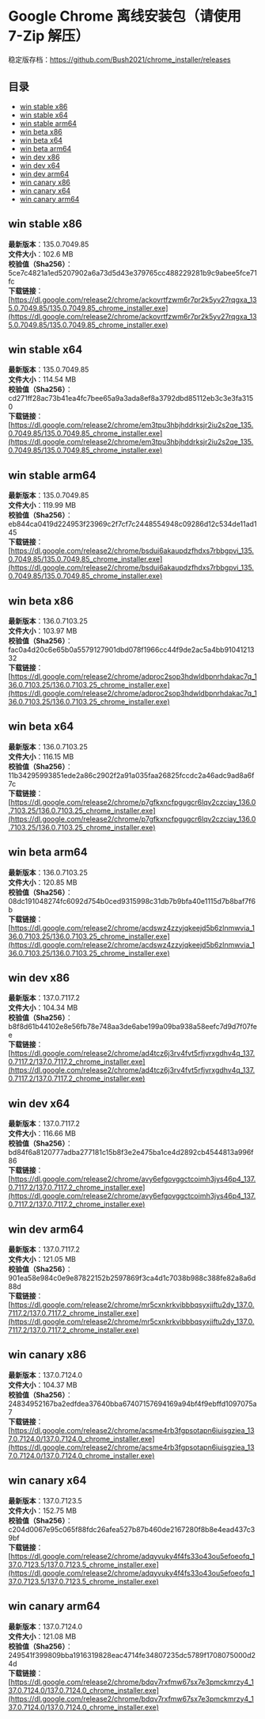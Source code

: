 # Google Chrome 离线安装包（请使用 7-Zip 解压）
稳定版存档：<https://github.com/Bush2021/chrome_installer/releases>

## 目录
* [win stable x86](https://github.com/Bush2021/chrome_installer?tab=readme-ov-file#win-stable-x86)
* [win stable x64](https://github.com/Bush2021/chrome_installer?tab=readme-ov-file#win-stable-x64)
* [win stable arm64](https://github.com/Bush2021/chrome_installer?tab=readme-ov-file#win-stable-arm64)
* [win beta x86](https://github.com/Bush2021/chrome_installer?tab=readme-ov-file#win-beta-x86)
* [win beta x64](https://github.com/Bush2021/chrome_installer?tab=readme-ov-file#win-beta-x64)
* [win beta arm64](https://github.com/Bush2021/chrome_installer?tab=readme-ov-file#win-beta-arm64)
* [win dev x86](https://github.com/Bush2021/chrome_installer?tab=readme-ov-file#win-dev-x86)
* [win dev x64](https://github.com/Bush2021/chrome_installer?tab=readme-ov-file#win-dev-x64)
* [win dev arm64](https://github.com/Bush2021/chrome_installer?tab=readme-ov-file#win-dev-arm64)
* [win canary x86](https://github.com/Bush2021/chrome_installer?tab=readme-ov-file#win-canary-x86)
* [win canary x64](https://github.com/Bush2021/chrome_installer?tab=readme-ov-file#win-canary-x64)
* [win canary arm64](https://github.com/Bush2021/chrome_installer?tab=readme-ov-file#win-canary-arm64)

## win stable x86
**最新版本**：135.0.7049.85  
**文件大小**：102.6 MB  
**校验值（Sha256）**：5ce7c4821a1ed5207902a6a73d5d43e379765cc488229281b9c9abee5fce71fc  
**下载链接**：[https://dl.google.com/release2/chrome/ackovrtfzwm6r7pr2k5yv27rqgxa_135.0.7049.85/135.0.7049.85_chrome_installer.exe](https://dl.google.com/release2/chrome/ackovrtfzwm6r7pr2k5yv27rqgxa_135.0.7049.85/135.0.7049.85_chrome_installer.exe)  

## win stable x64
**最新版本**：135.0.7049.85  
**文件大小**：114.54 MB  
**校验值（Sha256）**：cd271ff28ac73b41ea4fc7bee65a9a3ada8ef8a3792dbd85112eb3c3e3fa3150  
**下载链接**：[https://dl.google.com/release2/chrome/em3tpu3hbjhddrksjr2iu2s2qe_135.0.7049.85/135.0.7049.85_chrome_installer.exe](https://dl.google.com/release2/chrome/em3tpu3hbjhddrksjr2iu2s2qe_135.0.7049.85/135.0.7049.85_chrome_installer.exe)  

## win stable arm64
**最新版本**：135.0.7049.85  
**文件大小**：119.99 MB  
**校验值（Sha256）**：eb844ca0419d224953f23969c2f7cf7c2448554948c09286d12c534de11ad145  
**下载链接**：[https://dl.google.com/release2/chrome/bsdui6akaupdzfhdxs7rbbgpvi_135.0.7049.85/135.0.7049.85_chrome_installer.exe](https://dl.google.com/release2/chrome/bsdui6akaupdzfhdxs7rbbgpvi_135.0.7049.85/135.0.7049.85_chrome_installer.exe)  

## win beta x86
**最新版本**：136.0.7103.25  
**文件大小**：103.97 MB  
**校验值（Sha256）**：fac0a4d20c6e65b0a5579127901dbd078f1966cc44f9de2ac5a4bb9104121332  
**下载链接**：[https://dl.google.com/release2/chrome/adproc2sop3hdwldbpnrhdakac7q_136.0.7103.25/136.0.7103.25_chrome_installer.exe](https://dl.google.com/release2/chrome/adproc2sop3hdwldbpnrhdakac7q_136.0.7103.25/136.0.7103.25_chrome_installer.exe)  

## win beta x64
**最新版本**：136.0.7103.25  
**文件大小**：116.15 MB  
**校验值（Sha256）**：11b34295993851ede2a86c2902f2a91a035faa26825fccdc2a46adc9ad8a6f7c  
**下载链接**：[https://dl.google.com/release2/chrome/p7gfkxncfpgugcr6lqv2czciay_136.0.7103.25/136.0.7103.25_chrome_installer.exe](https://dl.google.com/release2/chrome/p7gfkxncfpgugcr6lqv2czciay_136.0.7103.25/136.0.7103.25_chrome_installer.exe)  

## win beta arm64
**最新版本**：136.0.7103.25  
**文件大小**：120.85 MB  
**校验值（Sha256）**：08dc191048274fc6092d754b0ced9315998c31db7b9bfa40e1115d7b8baf7f6b  
**下载链接**：[https://dl.google.com/release2/chrome/acdswz4zzyjqkeejd5b6zlnmwvia_136.0.7103.25/136.0.7103.25_chrome_installer.exe](https://dl.google.com/release2/chrome/acdswz4zzyjqkeejd5b6zlnmwvia_136.0.7103.25/136.0.7103.25_chrome_installer.exe)  

## win dev x86
**最新版本**：137.0.7117.2  
**文件大小**：104.34 MB  
**校验值（Sha256）**：b8f8d61b44102e8e56fb78e748aa3de6abe199a09ba938a58eefc7d9d7f07fee  
**下载链接**：[https://dl.google.com/release2/chrome/ad4tcz6j3rv4fvt5rfjvrxgdhv4q_137.0.7117.2/137.0.7117.2_chrome_installer.exe](https://dl.google.com/release2/chrome/ad4tcz6j3rv4fvt5rfjvrxgdhv4q_137.0.7117.2/137.0.7117.2_chrome_installer.exe)  

## win dev x64
**最新版本**：137.0.7117.2  
**文件大小**：116.66 MB  
**校验值（Sha256）**：bd84f6a8120777adba277181c15b8f3e2e475ba1ce4d2892cb4544813a996f86  
**下载链接**：[https://dl.google.com/release2/chrome/avy6efgovggctcoimh3jys46p4_137.0.7117.2/137.0.7117.2_chrome_installer.exe](https://dl.google.com/release2/chrome/avy6efgovggctcoimh3jys46p4_137.0.7117.2/137.0.7117.2_chrome_installer.exe)  

## win dev arm64
**最新版本**：137.0.7117.2  
**文件大小**：121.05 MB  
**校验值（Sha256）**：901ea58e984c0e9e87822152b2597869f3ca4d1c7038b988c388fe82a8a6d88d  
**下载链接**：[https://dl.google.com/release2/chrome/mr5cxnkrkvibbbqsyxjiftu2dy_137.0.7117.2/137.0.7117.2_chrome_installer.exe](https://dl.google.com/release2/chrome/mr5cxnkrkvibbbqsyxjiftu2dy_137.0.7117.2/137.0.7117.2_chrome_installer.exe)  

## win canary x86
**最新版本**：137.0.7124.0  
**文件大小**：104.37 MB  
**校验值（Sha256）**：24834952167ba2edfdea37640bba67407157694169a94bf4f9ebffd1097075a7  
**下载链接**：[https://dl.google.com/release2/chrome/acsme4rb3fgpsotapn6iuisgziea_137.0.7124.0/137.0.7124.0_chrome_installer.exe](https://dl.google.com/release2/chrome/acsme4rb3fgpsotapn6iuisgziea_137.0.7124.0/137.0.7124.0_chrome_installer.exe)  

## win canary x64
**最新版本**：137.0.7123.5  
**文件大小**：152.75 MB  
**校验值（Sha256）**：c204d0067e95c065f88fdc26afea527b87b460de2167280f8b8e4ead437c39bf  
**下载链接**：[https://dl.google.com/release2/chrome/adqyvuky4f4fs33o43ou5efoeofq_137.0.7123.5/137.0.7123.5_chrome_installer.exe](https://dl.google.com/release2/chrome/adqyvuky4f4fs33o43ou5efoeofq_137.0.7123.5/137.0.7123.5_chrome_installer.exe)  

## win canary arm64
**最新版本**：137.0.7124.0  
**文件大小**：121.08 MB  
**校验值（Sha256）**：249541f399809bba1916319828eac4714fe34807235dc5789f1708075000d24d  
**下载链接**：[https://dl.google.com/release2/chrome/bdqv7rxfmw67sx7e3pmckmrzy4_137.0.7124.0/137.0.7124.0_chrome_installer.exe](https://dl.google.com/release2/chrome/bdqv7rxfmw67sx7e3pmckmrzy4_137.0.7124.0/137.0.7124.0_chrome_installer.exe)  


